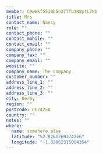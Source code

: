 ```yaml
---
member: C9wWkf5519b5e377fb1NBptL7Nb
title: Mrs
contact_name: Nancy
role: ""
contact_phone: ""
contact_mobile: ""
contact_email: ""
company_phone: ""
company_fax: ""
company_email: ""
website: ""
company_name: The company
customer_number: ""
address_line_1: ""
address_line_2: ""
address_line_3: ""
city: Derby
region: ""
postcode: DE742SA
country: ""
notes: ""
where:
  name: somehere else
  latitude: "52.8261269374266"
  longitude: "-1.32962315004354"
---
```

